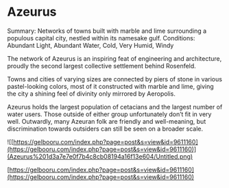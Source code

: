 # Azeurus

Summary: Networks of towns built with marble and lime surrounding a populous capital city, nestled within its namesake gulf.
Conditions: Abundant Light, Abundant Water, Cold, Very Humid, Windy

The network of Azeurus is an inspiring feat of engineering and architecture, proudly the second largest collective settlement behind Rosenfeld.

Towns and cities of varying sizes are connected by piers of stone in various pastel-looking colors, most of it constructed with marble and lime, giving the city a shining feel of divinity only mirrored by Aeropolis.

Azeurus holds the largest population of cetacians and the largest number of water users. Those outside of either group unfortunately don’t fit in very well. Outwardly, many Azeuran folk are friendly and well-meaning, but discrimination towards outsiders can still be seen on a broader scale.

![[https://gelbooru.com/index.php?page=post&s=view&id=9611160](https://gelbooru.com/index.php?page=post&s=view&id=9611160)](Azeurus%201d3a7e7e0f7b4c8cb08194a16f13e604/Untitled.png)

[https://gelbooru.com/index.php?page=post&s=view&id=9611160](https://gelbooru.com/index.php?page=post&s=view&id=9611160)